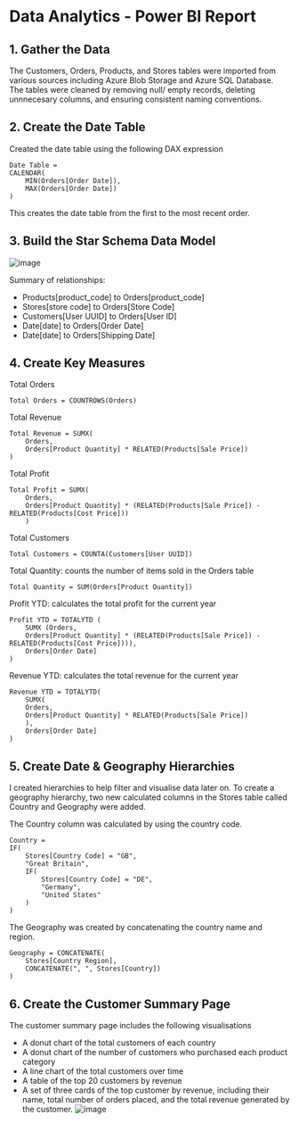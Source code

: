 # Data Analytics - Power BI Report

## 1. Gather the Data
The Customers, Orders, Products, and Stores tables were imported from various sources including Azure Blob Storage and Azure SQL Database. The tables were cleaned by removing null/ empty records, deleting unnnecesary columns, and ensuring consistent naming conventions.

## 2. Create the Date Table
Created the date table using the following DAX expression 
``` DAX 
Date Table =
CALENDAR(
    MIN(Orders[Order Date]),
    MAX(Orders[Order Date])
)
```
This creates the date table from the first to the most recent order.

## 3. Build the Star Schema Data Model
![image](https://github.com/user-attachments/assets/07b7c31c-15ce-4706-b2d0-86506afda870)

Summary of relationships:
- Products[product_code] to Orders[product_code]
- Stores[store code] to Orders[Store Code]
- Customers[User UUID] to Orders[User ID]
- Date[date] to Orders[Order Date]
- Date[date] to Orders[Shipping Date]

## 4. Create Key Measures
Total Orders 
``` DAX
Total Orders = COUNTROWS(Orders)
```

Total Revenue
``` DAX
Total Revenue = SUMX(
    Orders,
    Orders[Product Quantity] * RELATED(Products[Sale Price])
)
```
Total Profit 
``` DAX
Total Profit = SUMX(
    Orders,
    Orders[Product Quantity] * (RELATED(Products[Sale Price]) - RELATED(Products[Cost Price]))
    )

```
Total Customers
``` DAX
Total Customers = COUNTA(Customers[User UUID])
```

Total Quantity: counts the number of items sold in the Orders table
``` DAX
Total Quantity = SUM(Orders[Product Quantity])
```

Profit YTD: calculates the total profit for the current year
``` DAX
Profit YTD = TOTALYTD (
    SUMX (Orders,
    Orders[Product Quantity] * (RELATED(Products[Sale Price]) - RELATED(Products[Cost Price]))),
    Orders[Order Date] 
)
```
Revenue YTD: calculates the total revenue for the current year
``` DAX
Revenue YTD = TOTALYTD(
    SUMX(
    Orders,
    Orders[Product Quantity] * RELATED(Products[Sale Price])
    ),
    Orders[Order Date]
)
```
## 5. Create Date & Geography Hierarchies
I created hierarchies to help filter and visualise data later on. To create a geography hierarchy, two new calculated columns in the Stores table called Country and Geography were added.

The Country column was calculated by using the country code. 
``` DAX 
Country = 
IF( 
    Stores[Country Code] = "GB", 
    "Great Britain",
    IF(
        Stores[Country Code] = "DE", 
        "Germany",
        "United States"
    )
)
```
The Geography was created by concatenating the country name and region.

``` DAX
Geography = CONCATENATE(
    Stores[Country Region], 
    CONCATENATE(", ", Stores[Country])
)
```
## 6. Create the Customer Summary Page

The customer summary page includes the following visualisations

- A donut chart of the total customers of each country
- A donut chart of the number of customers who purchased each product category
- A line chart of the total customers over time
- A table of the top 20 customers by revenue
- A set of three cards of the top customer by revenue, including their name, total number of orders placed, and the total revenue generated by the customer.
![image](https://github.com/user-attachments/assets/6f08a379-cb4e-4512-9f84-1d027b161d61)

   
